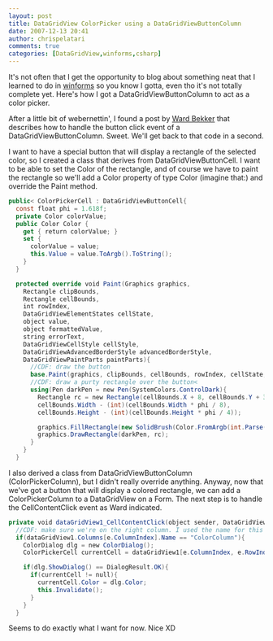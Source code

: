 ```yaml
---
layout: post
title: DataGridView ColorPicker using a DataGridViewButtonColumn
date: 2007-12-13 20:41
author: chrispelatari
comments: true
categories: [DataGridView,winforms,csharp]
---
```

It's not often that I get the opportunity to blog about something neat that I learned to do in [winforms](http://windowsclient.net/) so you know I gotta, even tho it's not totally complete yet. Here's how I got a DataGridViewButtonColumn to act as a color picker.

After a little bit of webernettin', I found a post by [Ward Bekker](http://dotnetjunkies.com/WebLog/wardb/archive/2006/10/12/150262.aspx) that describes how to handle the button click event of a DataGridViewButtonColumn. Sweet. We'll get back to that code in a second.

I want to have a special button that will display a rectangle of the selected color, so I created a class that derives from DataGridViewButtonCell. I want to be able to set the Color of the rectangle, and of course we have to paint the rectangle so we'll add a Color property of type Color (imagine that:) and override the Paint method.

```csharp
public< ColorPickerCell : DataGridViewButtonCell{
  const float phi = 1.618f;
  private Color colorValue;
  public Color Color {
    get { return colorValue; }
    set {  
      colorValue = value; 
      this.Value = value.ToArgb().ToString();
    }
  }

  protected override void Paint(Graphics graphics, 
    Rectangle clipBounds,
    Rectangle cellBounds, 
    int rowIndex, 
    DataGridViewElementStates cellState,
    object value, 
    object formattedValue, 
    string errorText, 
    DataGridViewCellStyle cellStyle, 
    DataGridViewAdvancedBorderStyle advancedBorderStyle, 
    DataGridViewPaintParts paintParts){
      //CDF: draw the button
      base.Paint(graphics, clipBounds, cellBounds, rowIndex, cellState, value,     formattedValue, errorText, cellStyle, advancedBorderStyle, paintParts);
      //CDF: draw a purty rectangle over the button<
      using(Pen darkPen = new Pen(SystemColors.ControlDark){
        Rectangle rc = new Rectangle(cellBounds.X + 8, cellBounds.Y + 3, 
        cellBounds.Width - (int)(cellBounds.Width * phi / 8), 
        cellBounds.Height - (int)(cellBounds.Height * phi / 4));

        graphics.FillRectangle(new SolidBrush(Color.FromArgb(int.Parse(formattedValue.ToString()))), rc);
        graphics.DrawRectangle(darkPen, rc);
      }
    }
  }
```

I also derived a class from DataGridViewButtonColumn (ColorPickerColumn), but I didn't really override anything. Anyway, now that we've got a button that will display a colored rectangle, we can add a ColorPickerColumn to a DataGridView on a Form. The next step is to handle the CellContentClick event as Ward indicated.

```csharp
private void dataGridView1_CellContentClick(object sender, DataGridViewCellEventArgs e) {
  //CDF: make sure we're on the right column. I used the name for this test.
  if(dataGridView1.Columns[e.ColumnIndex].Name == "ColorColumn"){
    ColorDialog dlg = new ColorDialog();
    ColorPickerCell currentCell = dataGridView1[e.ColumnIndex, e.RowIndex] as ColorPickerCell;

    if(dlg.ShowDialog() == DialogResult.OK){
      if(currentCell != null){
        currentCell.Color = dlg.Color;
        this.Invalidate();
      }
    }
  }
```

Seems to do exactly what I want for now. Nice XD
